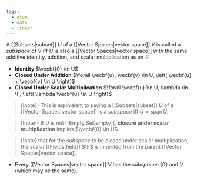 ```yaml
---
tags:
  - atom
  - math
  - linear
---
```

A [[Subsets|subset]] $U$ of a [[Vector Spaces|vector space]] $V$ is called a *subspace* of $V$ iff $U$ is also a [[Vector Spaces|vector space]] with the same additive identity, addition, and scalar multiplication as on $𝑉$.
- **Identity**
  $\vecbf{0} \in U$
- **Closed Under Addition**
  $\forall \vecbf{u}, \vecbf{v} \in U, \left( \vecbf{u} + \vecbf{v} \in U \right)$
- **Closed Under Scalar Multiplication**
  $\forall \vecbf{u} \in U, \lambda \in \F, \left( \lambda \vecbf{u} \in U \right)$

 > [!note]- This is equivalent to saying a [[Subsets|subset]] $U$ of a [[Vector Spaces|vector space]] is a *subspace* iff $U =\text{span}\,U$.

> [!note]- If $U$ is not [[Empty Set|empty]], **closure under scalar multiplication** implies $\vecbf{0} \in U$.

> [!note] that for the *subspace* to be closed under scalar multiplication, the scalar [[Fields|field]] $\F$ is inherited from the parent [[Vector Spaces|vector space]].

- Every [[Vector Spaces|vector space]] $V$ has the *subspaces* $\{0\}$ and $V$ (which may be the same).